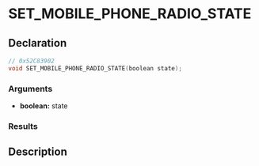 # SET_MOBILE_PHONE_RADIO_STATE

## Declaration
```cpp
// 0x52C83902
void SET_MOBILE_PHONE_RADIO_STATE(boolean state);
```

### Arguments
- **boolean:** state

### Results

## Description
